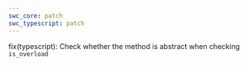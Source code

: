 ```yaml
---
swc_core: patch
swc_typescript: patch
---
```


fix(typescript): Check whether the method is abstract when checking `is_overload`
